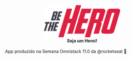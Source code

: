 <h4 align="center">
<img src="./logo3x.png" width="250px" /><br>
 <b>Seja um Heroi!</b>
</h4>

<p>App produzido na Semana Omnistack 11.0 da @rocketseat 🚀<p>
